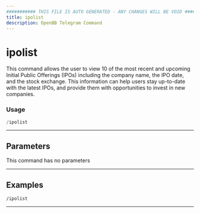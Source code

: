```yaml
---
########### THIS FILE IS AUTO GENERATED - ANY CHANGES WILL BE VOID ###########
title: ipolist
description: OpenBB Telegram Command
---
```


# ipolist

This command allows the user to view 10 of the most recent and upcoming Initial Public Offerings (IPOs) including the company name, the IPO date, and the stock exchange. This information can help users stay up-to-date with the latest IPOs, and provide them with opportunities to invest in new companies.

### Usage

```python wordwrap
/ipolist
```

---

## Parameters

This command has no parameters



---

## Examples

```
/ipolist
```

---
